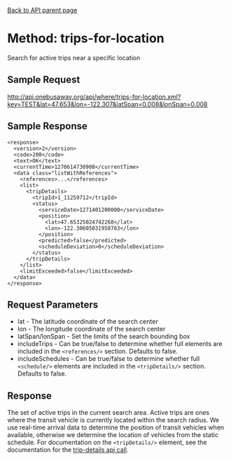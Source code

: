[Back to API parent page](../index.html)

# Method: trips-for-location

Search for active trips near a specific location

## Sample Request

http://api.onebusaway.org/api/where/trips-for-location.xml?key=TEST&lat=47.653&lon=-122.307&latSpan=0.008&lonSpan=0.008

## Sample Response

    <response>
      <version>2</version>
      <code>200</code>
      <text>OK</text>
      <currentTime>1270614730908</currentTime>
      <data class="listWithReferences">
        <references>...</references>
        <list>
          <tripDetails>
            <tripId>1_11259712</tripId>
            <status>
              <serviceDate>1271401200000</serviceDate>
              <position>
                <lat>47.65325024742268</lat>
                <lon>-122.30605031958763</lon>
              </position>
              <predicted>false</predicted>
              <scheduleDeviation>0</scheduleDeviation>
            </status>
          </tripDetails>
        </list>
        <limitExceeded>false</limitExceeded>
      </data>
    </response>

## Request Parameters

* lat - The latitude coordinate of the search center
* lon - The longitude coordinate of the search center
* latSpan/lonSpan - Set the limits of the search bounding box
* includeTrips - Can be true/false to determine whether full [<trip/>](../elements/trip.html) elements are included in the `<references/>` section.  Defaults to false.
* includeSchedules - Can be true/false to determine whether full `<schedule/>` elements are included in the `<tripDetails/>` section.  Defaults to false.

## Response

The set of active trips in the current search area.  Active trips are ones where the transit vehicle is currently located within the search radius.  We use real-time arrival data to determine the position of transit vehicles when available, otherwise we determine the location of vehicles from the static schedule.  For documentation on the `<tripDetails/>` element, see the documentation for the [trip-details api call](trip-details.html).